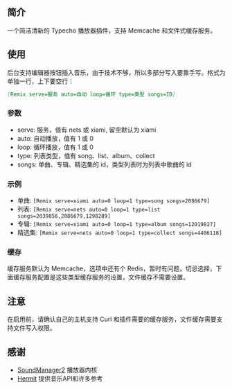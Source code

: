 ## 简介 ##

一个简洁清新的 Typecho 播放器插件，支持 Memcache 和文件式缓存服务。

## 使用 ##

后台支持编辑器按钮插入音乐，由于技术不够，所以多部分写入要靠手写。格式为单独一行，上下要空行：

```markdown
[Remix serve=服务 auto=自动 loop=循环 type=类型 songs=ID]
```

### 参数 ###

 - serve: 服务，值有 nets 或 xiami, 留空默认为 xiami
 - auto: 自动播放，值有 1 或 0
 - loop: 循环播放，值有 1 或 0
 - type: 列表类型，值有 song、list、album、collect
 - songs: 单曲、专辑、精选集的 id，类型列表时为列表中歌曲的 id

### 示例 ###

 - 单曲: `[Remix serve=xiami auto=0 loop=1 type=song songs=2086679]`
 - 列表: `[Remix serve=nets auto=0 loop=1 type=list songs=2039856,2086679,1298289]`
 - 专辑: `[Remix serve=xiami auto=0 loop=1 type=album songs=12019827]`
 - 精选集: `[Remix serve=nets auto=0 loop=1 type=collect songs=4406118]`

### 缓存 ###

缓存服务默认为 Memcache，选项中还有个 Redis，暂时有问题，切忌选择，下面缓存服务配置是这些类型缓存服务的设置，文件缓存不需要设置。

## 注意 ##

在启用前，请确认自己的主机支持 Curl 和插件需要的缓存服务，文件缓存需要支持文件写入权限。

## 感谢 ##

 - [SoundManager2](https://github.com/scottschiller/SoundManager2) 播放器内核
 - [Hermit](https://github.com/iMuFeng/Hermit) 提供音乐API和许多参考
